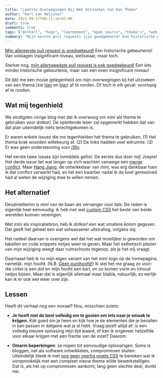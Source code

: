 ```yaml
---
title: "Laatste Overwegingen Bij Het Uitzoeken Van Een Thema"
author: "Karl van Heijster"
date: 2021-08-17T08:11:16+02:00
draft: true
comments: true
tags: ["dotkarl", "hugo", "leermoment", "open source", "thema's", "web development"]
summary: "Mijn eerste pull requests zijn goedgekeurd! Een historische gebeurtenis! Van volslagen insignificant niveau, weliswaar, maar toch. Dit lijkt me een mooie gelegenheid om mijn overwegingen bij het uitzoeken van een thema af te ronden. Of toch in elk geval: voorlopig af te ronden."
---
```


[Mijn allereerste pull request is goedgekeurd!](https://github.com/nodejh/hugo-theme-mini/pull/95) Een historische gebeurtenis! Van volslagen insignificant niveau, weliswaar, maar toch.


Sterker nog, [mijn allertweedste pull request is ook goedgekeurd!](https://github.com/nodejh/hugo-theme-mini/pull/96) Een iets minder historische gebeurtenis, maar van een even insignificant niveau!


Dit lijkt me een mooie gelegenheid om mijn overwegingen bij het uitzoeken van een thema (zie [hier](/blog/21/06/overwegingen-bij-het-uitzoeken-van-een-thema/) en [hier](/blog/21/06/meer-overwegingen-bij-het-uitzoeken-van-een-thema/)) af te ronden. Of toch in elk geval: voorlopig af te ronden.


## Wat mij tegenhield


We eindigden vorige blog met dat ik overwoog om *mini* als thema te gebruiken voor *dotkarl*. De oplettende lezer zal opgemerkt hebben dat van dat plan uiteindelijk niets terechtgekomen is. 


Er waren enkele issues die me tegenhielden het thema te gebruiken. (1) Het thema brak woorden willekeurig af. (2) De links hadden veel witruimte. (3) Er was geen ondersteuning voor [*i18n*](https://en.wikipedia.org/wiki/Internationalization_and_localization).


Het eerste twee issues zijn inmiddels gefixt. De eerste dus door mij! Joepie! Het derde issue liet wat langer op zich wachten vanwege een [merge conflict](https://docs.github.com/en/github/collaborating-with-pull-requests/addressing-merge-conflicts/about-merge-conflicts). Maar [Hang Jiang](https://github.com/nodejh), de ontwikkelaar van *mini*, was erg dankbaar toen ik dat conflict verwerkt had, en liet een kwartier nadat ik de boel geresolved had al weten de wijziging mee te willen nemen.


## Het alternatief


Desalniettemin is *mini* van de baan als vervanger voor *tale*. De reden is eigenlijk heel eenvoudig: ik heb met wat [custom CSS](https://github.com/EmielH/tale-hugo#additional-css-files) het beste van beide werelden kunnen verenigen.


Met *mini* als inspiratiebron, heb ik *dotkarl* een wat smallere kolom gegeven. Dat geeft het geheel een wat volwassener uitstraling, volgens mij. 


Het nadeel daarvan is overigens wel dat het wat moeilijker is geworden om tabellen en code snippets netjes weer te geven. Maar het esthetisch plezier van mijn wijziging weegt daar ruimschoots tegenop, als je het mij vraagt.


Daarnaast heb ik nu mijn eigen variant van het *mini*-logo op de homepagina, namelijk: mijn hoofd. (N.B. [Géén punthoofd!](/blog/21/04/hoe-mijn-profielfoto-me-een-punthoofd-bezorgde/)) Ik stel het me graag zo voor: die cirkel is een *dot* en mijn hoofd een *karl*, en zo komen vorm en inhoud netjes bijeen. Maar dat is eigenlijk allemaal maar blabla, natuurlijk, zo eerlijk kan ik er ook wel weer over zijn.


## Lessen


Heeft dit verhaal nog een moraal? Nou, misschien zoiets:


- **Je hoeft niet de boel volledig om te gooien om iets naar je smaak te krijgen.** Kijk goed om je heen en kijk hoe je de elementen die je bevallen in kan passen in datgene wat je al hebt. Vraag jezelf altijd af: is een volledig nieuwe oplossing mijn tijd waard, of kan ik ongeveer hetzelfde voor elkaar krijgen met een fractie van de inzet? Daarom:

- **Omarm beperkingen**: ze nopen tot eenvoudige oplossingen. Soms is bloggen, net als software ontwikkelen, compromissen sluiten. Uiteindelijk bleek ik met [nog geen veertig regels CSS](https://github.com/dotkarl/my-software-development-blog/blob/main/static/custom.css) te bereiken wat ik oorspronkelijk met een compleet nieuw thema wilde bewerkstelligen. Dat is, als het op compromissen aankomt, lang geen slechte deal, dunkt me.
